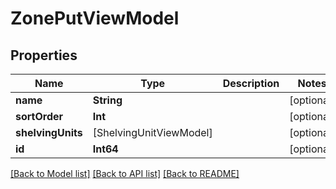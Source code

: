 # ZonePutViewModel

## Properties
Name | Type | Description | Notes
------------ | ------------- | ------------- | -------------
**name** | **String** |  | [optional] 
**sortOrder** | **Int** |  | [optional] 
**shelvingUnits** | [ShelvingUnitViewModel] |  | [optional] 
**id** | **Int64** |  | [optional] 

[[Back to Model list]](../README.md#documentation-for-models) [[Back to API list]](../README.md#documentation-for-api-endpoints) [[Back to README]](../README.md)


